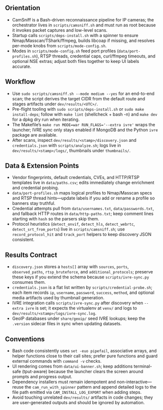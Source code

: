 ## Orientation
- CamSniff is a Bash-driven reconnaissance pipeline for IP cameras; the orchestrator lives in `scripts/camsniff.sh` and must run as root because it invokes packet captures and low-level scans.
- Startup calls `scripts/deps-install.sh` with a spinner to ensure Nmap/Masscan/TShark/ffmpeg, builds libcoap if missing, and resolves per-mode knobs from `scripts/mode-config.sh`.
- Modes in `scripts/mode-config.sh` feed port profiles (`data/port-profiles.sh`), RTSP threads, credential caps, curl/ffmpeg timeouts, and optional NSE extras; adjust both files together to keep UI labels accurate.

## Workflow
- Use `sudo scripts/camsniff.sh --mode medium --yes` for an end-to-end scan; the script derives the target CIDR from the default route and stages artifacts under `dev/results/<UTC>/`.
- Pre-flight tooling with `sudo scripts/deps-install.sh` or `sudo make install-deps`; follow with `make lint` (shellcheck + bash -n) and `make dev` for a dpkg dry run when iterating.
- The Makefile’s `make run MODE=war RUN_FLAGS='--extra ivre'` wraps the launcher; IVRE sync only stays enabled if MongoDB and the Python `ivre` package are available.
- After scans, inspect `dev/results/<stamp>/discovery.json` and `credentials.json` with `scripts/analyze.sh`; logs live in `dev/results/<stamp>/logs/`, thumbnails under `thumbnails/`.

## Data & Extension Points
- Vendor fingerprints, default credentials, CVEs, and HTTP/RTSP templates live in `data/paths.csv`; edits immediately change enrichment and credential probing.
- `data/port-profiles.sh` maps logical profiles to Nmap/Masscan specs and RTSP thread hints—update labels if you add or rename a profile so banners stay truthful.
- Credential attempts pull from `data/usernames.txt`, `data/passwords.txt`, and fallback HTTP routes in `data/http-paths.txt`; keep comment lines starting with `hash` so the parsers skip them.
- Protocol heuristics (`detect_onvif`, `detect_hls`, `detect_webrtc`, `detect_srt_from_ports`) live in `scripts/camsniff.sh`; use `record_protocol_hit` and `track_port` helpers to keep discovery JSON consistent.

## Results Contract
- `discovery.json` stores a `hosts[]` array with `sources`, `ports`, `observed_paths`, `rtsp_bruteforce`, and `additional_protocols`; preserve these keys if you extend the schema because `scripts/ivre-sync.py` consumes them.
- `credentials.json` is a flat list written by `scripts/credential-probe.sh`; each item records `ip`, `username`, `password`, `success`, `method`, and optional media artifacts used by thumbnail generation.
- IVRE integration calls `scripts/ivre-sync.py` after discovery when `--extra ivre` is set; it expects the virtualenv at `venv/` and logs to `dev/results/<stamp>/logs/ivre-sync.log`.
- GeoIP databases under `share/geoip/` seed IVRE lookups; keep the `.version` sidecar files in sync when updating datasets.

## Conventions
- Bash code consistently uses `set -euo pipefail`, associative arrays, and helper functions close to their call sites; prefer pure functions and guard external commands with `command -v` checks.
- UI rendering comes from `data/ui-banner.sh`; keep additions terminal-safe (tput-aware) because the launcher clears the screen around prompts and progress output.
- Dependency installers must remain idempotent and non-interactive—reuse the `cam_run_with_spinner` pattern and append detailed logs to the file path emitted via `CAM_INSTALL_LOG_EXPORT` when adding steps.
- Avoid touching unrelated `dev/results/` artifacts in code changes; they are user-generated outputs and should be ignored by automation.
